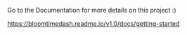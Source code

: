 Go to the Documentation for more details on this project :)

https://bloomtimedash.readme.io/v1.0/docs/getting-started
